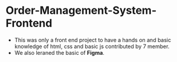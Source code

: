 # Order-Management-System-Frontend
- This was only a front end project to have a hands on and basic knowledge of html, css and basic js contributed by 7 member.
- We also leraned the basic of **Figma**.
